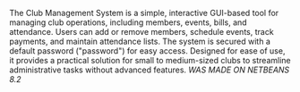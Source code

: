 The Club Management System is a simple, interactive GUI-based tool for managing club operations, including members, events, bills, and attendance. Users can add or remove members, schedule events, track payments, and maintain attendance lists. The system is secured with a default password ("password") for easy access. Designed for ease of use, it provides a practical solution for small to medium-sized clubs to streamline administrative tasks without advanced features.
*WAS MADE ON NETBEANS 8.2*
